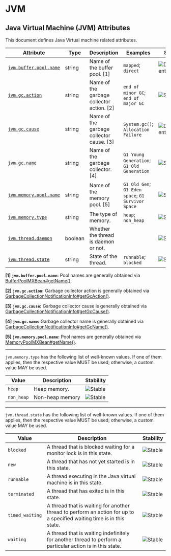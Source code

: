 <!-- NOTE: THIS FILE IS AUTOGENERATED. DO NOT EDIT BY HAND. -->
<!-- see templates/registry/markdown/attribute_namespace.md.j2 -->

# JVM

## Java Virtual Machine (JVM) Attributes

This document defines Java Virtual machine related attributes.

| Attribute | Type | Description | Examples | Stability |
|---|---|---|---|---|
| <a id="jvm-buffer-pool-name" href="#jvm-buffer-pool-name">`jvm.buffer.pool.name`</a> | string | Name of the buffer pool. [1] | `mapped`; `direct` | ![Development](https://img.shields.io/badge/-development-blue) |
| <a id="jvm-gc-action" href="#jvm-gc-action">`jvm.gc.action`</a> | string | Name of the garbage collector action. [2] | `end of minor GC`; `end of major GC` | ![Stable](https://img.shields.io/badge/-stable-lightgreen) |
| <a id="jvm-gc-cause" href="#jvm-gc-cause">`jvm.gc.cause`</a> | string | Name of the garbage collector cause. [3] | `System.gc()`; `Allocation Failure` | ![Development](https://img.shields.io/badge/-development-blue) |
| <a id="jvm-gc-name" href="#jvm-gc-name">`jvm.gc.name`</a> | string | Name of the garbage collector. [4] | `G1 Young Generation`; `G1 Old Generation` | ![Stable](https://img.shields.io/badge/-stable-lightgreen) |
| <a id="jvm-memory-pool-name" href="#jvm-memory-pool-name">`jvm.memory.pool.name`</a> | string | Name of the memory pool. [5] | `G1 Old Gen`; `G1 Eden space`; `G1 Survivor Space` | ![Stable](https://img.shields.io/badge/-stable-lightgreen) |
| <a id="jvm-memory-type" href="#jvm-memory-type">`jvm.memory.type`</a> | string | The type of memory. | `heap`; `non_heap` | ![Stable](https://img.shields.io/badge/-stable-lightgreen) |
| <a id="jvm-thread-daemon" href="#jvm-thread-daemon">`jvm.thread.daemon`</a> | boolean | Whether the thread is daemon or not. |  | ![Stable](https://img.shields.io/badge/-stable-lightgreen) |
| <a id="jvm-thread-state" href="#jvm-thread-state">`jvm.thread.state`</a> | string | State of the thread. | `runnable`; `blocked` | ![Stable](https://img.shields.io/badge/-stable-lightgreen) |

**[1] `jvm.buffer.pool.name`:** Pool names are generally obtained via [BufferPoolMXBean#getName()](https://docs.oracle.com/en/java/javase/11/docs/api/java.management/java/lang/management/BufferPoolMXBean.html#getName()).

**[2] `jvm.gc.action`:** Garbage collector action is generally obtained via [GarbageCollectionNotificationInfo#getGcAction()](https://docs.oracle.com/en/java/javase/11/docs/api/jdk.management/com/sun/management/GarbageCollectionNotificationInfo.html#getGcAction()).

**[3] `jvm.gc.cause`:** Garbage collector cause is generally obtained via [GarbageCollectionNotificationInfo#getGcCause()](https://docs.oracle.com/en/java/javase/11/docs/api/jdk.management/com/sun/management/GarbageCollectionNotificationInfo.html#getGcCause()).

**[4] `jvm.gc.name`:** Garbage collector name is generally obtained via [GarbageCollectionNotificationInfo#getGcName()](https://docs.oracle.com/en/java/javase/11/docs/api/jdk.management/com/sun/management/GarbageCollectionNotificationInfo.html#getGcName()).

**[5] `jvm.memory.pool.name`:** Pool names are generally obtained via [MemoryPoolMXBean#getName()](https://docs.oracle.com/en/java/javase/11/docs/api/java.management/java/lang/management/MemoryPoolMXBean.html#getName()).

---

`jvm.memory.type` has the following list of well-known values. If one of them applies, then the respective value MUST be used; otherwise, a custom value MAY be used.

| Value  | Description | Stability |
|---|---|---|
| `heap` | Heap memory. | ![Stable](https://img.shields.io/badge/-stable-lightgreen) |
| `non_heap` | Non-heap memory | ![Stable](https://img.shields.io/badge/-stable-lightgreen) |

---

`jvm.thread.state` has the following list of well-known values. If one of them applies, then the respective value MUST be used; otherwise, a custom value MAY be used.

| Value  | Description | Stability |
|---|---|---|
| `blocked` | A thread that is blocked waiting for a monitor lock is in this state. | ![Stable](https://img.shields.io/badge/-stable-lightgreen) |
| `new` | A thread that has not yet started is in this state. | ![Stable](https://img.shields.io/badge/-stable-lightgreen) |
| `runnable` | A thread executing in the Java virtual machine is in this state. | ![Stable](https://img.shields.io/badge/-stable-lightgreen) |
| `terminated` | A thread that has exited is in this state. | ![Stable](https://img.shields.io/badge/-stable-lightgreen) |
| `timed_waiting` | A thread that is waiting for another thread to perform an action for up to a specified waiting time is in this state. | ![Stable](https://img.shields.io/badge/-stable-lightgreen) |
| `waiting` | A thread that is waiting indefinitely for another thread to perform a particular action is in this state. | ![Stable](https://img.shields.io/badge/-stable-lightgreen) |
